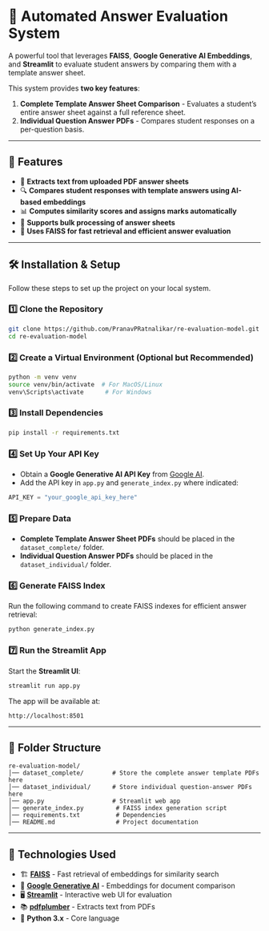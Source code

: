 # 📄 Automated Answer Evaluation System

A powerful tool that leverages **FAISS**, **Google Generative AI Embeddings**, and **Streamlit** to evaluate student answers by comparing them with a template answer sheet.

This system provides **two key features**:
1. **Complete Template Answer Sheet Comparison** - Evaluates a student’s entire answer sheet against a full reference sheet.
2. **Individual Question Answer PDFs** - Compares student responses on a per-question basis.

---

## 🚀 Features

- 📂 **Extracts text from uploaded PDF answer sheets**  
- 🔍 **Compares student responses with template answers using AI-based embeddings**  
- 📊 **Computes similarity scores and assigns marks automatically**  
- 📜 **Supports bulk processing of answer sheets**  
- 🎯 **Uses FAISS for fast retrieval and efficient answer evaluation**  

---

## 🛠️ Installation & Setup

Follow these steps to set up the project on your local system.

### 1️⃣ **Clone the Repository**
```sh
git clone https://github.com/PranavPRatnalikar/re-evaluation-model.git
cd re-evaluation-model
```

### 2️⃣ **Create a Virtual Environment (Optional but Recommended)**
```sh
python -m venv venv
source venv/bin/activate  # For MacOS/Linux
venv\Scripts\activate      # For Windows
```

### 3️⃣ **Install Dependencies**
```sh
pip install -r requirements.txt
```

### 4️⃣ **Set Up Your API Key**
- Obtain a **Google Generative AI API Key** from [Google AI](https://ai.google.com).
- Add the API key in `app.py` and `generate_index.py` where indicated:
```python
API_KEY = "your_google_api_key_here"
```

### 5️⃣ **Prepare Data**
- **Complete Template Answer Sheet PDFs** should be placed in the `dataset_complete/` folder.
- **Individual Question Answer PDFs** should be placed in the `dataset_individual/` folder.

### 6️⃣ **Generate FAISS Index**
Run the following command to create FAISS indexes for efficient answer retrieval:
```sh
python generate_index.py
```

### 7️⃣ **Run the Streamlit App**
Start the **Streamlit UI**:
```sh
streamlit run app.py
```
The app will be available at:
```
http://localhost:8501
```

---

## 📁 Folder Structure

```
re-evaluation-model/
│── dataset_complete/        # Store the complete answer template PDFs here
│── dataset_individual/      # Store individual question-answer PDFs here
│── app.py                   # Streamlit web app
│── generate_index.py         # FAISS index generation script
│── requirements.txt          # Dependencies
│── README.md                 # Project documentation
```

---


## 🎯 Technologies Used

- 🏗 **[FAISS](w)** - Fast retrieval of embeddings for similarity search  
- 🤖 **[Google Generative AI](w)** - Embeddings for document comparison  
- 🖥 **[Streamlit](w)** - Interactive web UI for evaluation  
- 📚 **[pdfplumber](w)** - Extracts text from PDFs  
- 🐍 **Python 3.x** - Core language  

